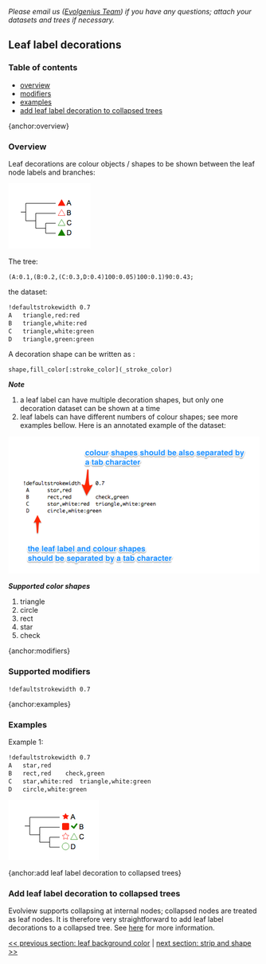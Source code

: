 *Please email us ([Evolgenius Team](mailto:evolgenius.team@gmail.com)) if you have any questions; attach your datasets and trees if necessary.*

## Leaf label decorations

### Table of contents
* [overview](#overview)
* [modifiers](#modifiers)
* [examples](#examples)
* [add leaf label decoration to collapsed trees](#add-leaf-label-decoration-to-collapsed-trees)

{anchor:overview}
### Overview
Leaf decorations are colour objects / shapes to be shown between the leaf node labels and branches:

![](images/DatasetLeafLabelDeco_leafdeco_example.png)

The tree:

```
(A:0.1,(B:0.2,(C:0.3,D:0.4)100:0.05)100:0.1)90:0.43;
```

the dataset:

```
!defaultstrokewidth	0.7
A	triangle,red:red
B	triangle,white:red
C	triangle,white:green
D	triangle,green:green
```

A decoration shape can be written as :

```
shape,fill_color[:stroke_color](_stroke_color)
```

**_Note_**
1. a leaf label can have multiple decoration shapes, but only one decoration dataset can be shown at a time
2. leaf labels can have different numbers of colour shapes; see more examples bellow.
Here is an annotated example of the dataset:

![](images/DatasetLeafLabelDeco_leafdeco_dataset_explained.png)

**_Supported color shapes_**
1. triangle
2. circle
3. rect
4. star
5. check

{anchor:modifiers}
### Supported modifiers

```
!defaultstrokewidth	0.7
```

{anchor:examples}
### Examples

Example 1:

```
!defaultstrokewidth	0.7
A	star,red
B	rect,red	check,green
C	star,white:red	triangle,white:green
D	circle,white:green
```

![](images/DatasetLeafLabelDeco_leafdeco_example1.png)

{anchor:add leaf label decoration to collapsed trees}
### Add leaf label decoration to collapsed trees
Evolview supports collapsing at internal nodes; collapsed nodes are treated as leaf nodes. It is therefore very straightforward to add leaf label decorations to a collapsed tree. See [here](/datasets/13_collapse_at_internal_nodes/DatasetCollapseInternalNodes.md) for more information.


[<< previous section: leaf background color](/datasets/05_leaf/DatasetLeafBKColor.md)      |       [next section: strip and shape >>](/datasets/06_strip_and_shape/DatasetColorStripShape.md)
